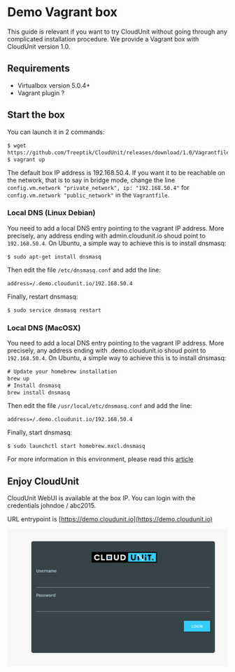# Demo Vagrant box

This guide is relevant if you want to try CloudUnit without going through any complicated installation procedure. We provide a Vagrant box with CloudUnit version 1.0.

## Requirements
* Virtualbox version 5.0.4+
* Vagrant plugin ?

## Start the box
You can launch it in 2 commands:
```
$ wget https://github.com/Treeptik/CloudUnit/releases/download/1.0/Vagrantfile
$ vagrant up
```

The default box IP address is 192.168.50.4. If you want it to be reachable on the network, that is to say in bridge mode, change the line `config.vm.network "private_network", ip: "192.168.50.4"` for `config.vm.network "public_network"` in the `Vagrantfile`.

### Local DNS (Linux Debian)

You need to add a local DNS entry pointing to the vagrant IP address. More precisely, any address ending with admin.cloudunit.io shoud point to `192.168.50.4`. On Ubuntu, a simple way to achieve this is to install dnsmasq:
```
$ sudo apt-get install dnsmasq
```
Then edit the file `/etc/dnsmasq.conf` and add the line:
```
address=/.demo.cloudunit.io/192.168.50.4
```
Finally, restart dnsmasq:
```
$ sudo service dnsmasq restart
```

### Local DNS (MacOSX)

You need to add a local DNS entry pointing to the vagrant IP address. More precisely, any address ending with .demo.cloudunit.io shoud point to `192.168.50.4`. On Ubuntu, a simple way to achieve this is to install dnsmasq:
```
# Update your homebrew installation
brew up
# Install dnsmasq
brew install dnsmasq
```
Then edit the file `/usr/local/etc/dnsmasq.conf` and add the line:
```
address=/.demo.cloudunit.io/192.168.50.4
```
Finally, start dnsmasq:
```
$ sudo launchctl start homebrew.mxcl.dnsmasq
```
For more information in this environment, please read this [article](http://passingcuriosity.com/2013/dnsmasq-dev-osx/)


## Enjoy CloudUnit
CloudUnit WebUI is available at the box IP. You can login with the credentials johndoe / abc2015.

URL entrypoint is [https://demo.cloudunit.io](https://demo.cloudunit.io)

![login](https://github.com/Treeptik/CloudUnit-images/blob/master/CU-login.png)


